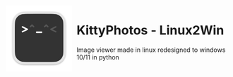 <img width="150" height="150" align="left" style="float: left; margin: 0 10px 0 0;" alt="CrosshairUp logo" src="https://github.com/KittyLinux2Win/KittyPhotos/blob/main/icon/kitty.app.png?raw=true">

# KittyPhotos - Linux2Win

Image viewer made in linux redesigned to windows 10/11 in python
